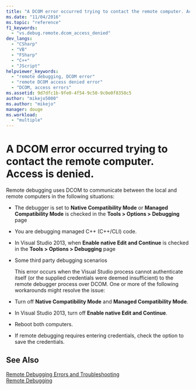```yaml
---
title: "A DCOM error occurred trying to contact the remote computer. Access is denied. | Microsoft Docs"
ms.date: "11/04/2016"
ms.topic: "reference"
f1_keywords: 
  - "vs.debug.remote.dcom_access_denied"
dev_langs: 
  - "CSharp"
  - "VB"
  - "FSharp"
  - "C++"
  - "JScript"
helpviewer_keywords: 
  - "remote debugging, DCOM error"
  - "remote DCOM access denied error"
  - "DCOM, access errors"
ms.assetid: 9d7dfc1b-9fe0-4f54-9c50-9c0e0f8358c5
author: "mikejo5000"
ms.author: "mikejo"
manager: douge
ms.workload: 
  - "multiple"
---
```

# A DCOM error occurred trying to contact the remote computer. Access is denied.
Remote debugging uses DCOM to communicate between the local and remote computers in the following situations:  
  
- The debugger is set to **Native Compatibility Mode** or **Managed Compatibility Mode** is checked in the **Tools > Options > Debugging** page  
  
- You are debugging managed C++ (C++/CLI) code.  
  
- In Visual Studio 2013, when **Enable native Edit and Continue** is checked in the **Tools > Options > Debugging** page  
  
- Some third party debugging scenarios  
  
  This error occurs when the Visual Studio process cannot authenticate itself (or the supplied credentials were deemed insufficient) to the remote debugger process over DCOM. One or more of the following workarounds might resolve the issue:  
  
- Turn off  **Native Compatibility Mode** and **Managed Compatibility Mode**.  
  
- In Visual Studio 2013, turn off **Enable native Edit and Continue**.  
  
- Reboot both computers.  
  
- If remote debugging requires entering credentials, check the option to save the credentials.  
  
## See Also  
 [Remote Debugging Errors and Troubleshooting](../debugger/remote-debugging-errors-and-troubleshooting.md)   
 [Remote Debugging](../debugger/remote-debugging.md)